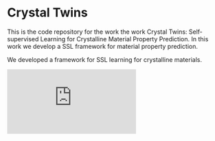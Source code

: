 # Crystal Twins 
This is the code repository for the work the work Crystal Twins: Self-supervised Learning for Crystalline Material Property Prediction. In this work we develop a SSL framework for material property prediction.

We developed a framework for SSL learning for crystalline materials.

![plot](https://github.com/RishikeshMagar/Crystal-Twins/files/9954438/Figure1.pdf)

